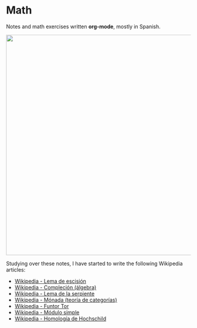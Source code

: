 # Math

Notes and math exercises written **org-mode**, mostly in Spanish.

<img src="https://cloud.githubusercontent.com/assets/5337877/25782660/73d5d304-334f-11e7-9a3b-ed8ff895f350.png" width="600">

Studying over these notes, I have started to write the following Wikipedia articles:
* [Wikipedia - Lema de escisión](https://es.wikipedia.org/wiki/Lema_de_escisi%C3%B3n)
* [Wikipedia - Compleción (álgebra)](https://es.wikipedia.org/wiki/Compleci%C3%B3n_(%C3%A1lgebra))
* [Wikipedia - Lema de la serpiente](https://es.wikipedia.org/wiki/Lema_de_la_serpiente)
* [Wikipedia - Mónada (teoría de categorías)](https://es.wikipedia.org/wiki/M%C3%B3nada_(teor%C3%ADa_de_categor%C3%ADas))
* [Wikipedia - Funtor Tor](https://es.wikipedia.org/wiki/Funtor_Tor)
* [Wikipedia - Módulo simple](https://es.wikipedia.org/wiki/M%C3%B3dulo_simple)
* [Wikipedia - Homología de Hochschild](https://es.wikipedia.org/wiki/Homolog%C3%ADa_de_Hochschild)
